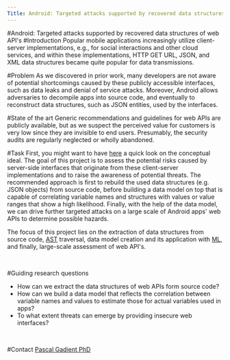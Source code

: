 ```yaml
---
Title: Android: Targeted attacks supported by recovered data structures of web API's
---
```

#Android: Targeted attacks supported by recovered data structures of web API's
#Introduction
Popular mobile applications increasingly utilize client-server implementations, e.g., for social interactions and other cloud services, and within these implementations, HTTP GET URL, JSON, and XML data structures became quite popular for data transmissions.

#Problem
As we discovered in prior work, many developers are not aware of potential shortcomings caused by these publicly accessible interfaces, such as data leaks and denial of service attacks.
Moreover, Android allows adversaries to decompile apps into source code, and eventually to reconstruct data structures, such as JSON entities, used by the interfaces.

#State of the art
Generic recommendations and guidelines for web APIs are publicly available, but as we suspect the perceived value for customers is very low since they are invisible to end users. Presumably, the security audits are regularly neglected or wholly abandoned.

#Task
First, you might want to have [here](/download/pgadient/web-api-evaluation-concept.jpg) a quick look on the conceptual ideal.
The goal of this project is to assess the potential risks caused by server-side interfaces that originate from these client-server implementations and to raise the awareness of potential threats.
The recommended approach is first to rebuild the used data structures (e.g. JSON objects) from source code, before building a data model on top that is capable of correlating variable names and structures with values or value ranges that show a high likelihood.
Finally, with the help of the data model, we can drive further targeted attacks on a large scale of Android apps' web APIs to determine possible hazards.

The focus of this project lies on the extraction of data structures from source code, [AST](https://en.wikipedia.org/wiki/Abstract_syntax_tree) traversal, data model creation and its application with [ML](https://en.wikipedia.org/wiki/Machine_learning), and finally, large-scale assessment of web API's.
<br><p><br></p>

#Guiding research questions

-  How can we extract the data structures of web APIs form source code?
-  How can we build a data model that reflects the correlation between variable names and values to estimate those for actual variables used in apps?
-  To what extent threats can emerge by providing insecure web interfaces?
<br><p><br></p>

#Contact 
[Pascal Gadient PhD](%base_url%/staff/PascalGadient)
